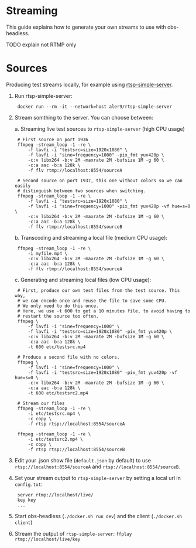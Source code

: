 # Streaming

This guide explains how to generate your own streams to use with obs-headless.

TODO explain not RTMP only

# Sources

Producing test streams locally, for example using [rtsp-simple-server](https://github.com/aler9/rtsp-simple-server).

1. Run rtsp-simple-server:

		docker run --rm -it --network=host aler9/rtsp-simple-server

2. Stream somthing to the server. You can choose between:

	a. Streaming live test sources to `rtsp-simple-server` (high CPU usage)

		# First source on port 1936
		ffmpeg -stream_loop -1 -re \
			-f lavfi -i "testsrc=size=1920x1080" \
			-f lavfi -i "sine=frequency=1000" -pix_fmt yuv420p \
			-c:v libx264 -b:v 2M -maxrate 2M -bufsize 1M -g 60 \
			-c:a aac -b:a 128k \
			-f flv rtmp://localhost:8554/sourceA

		# Second source on port 1937, this one without colors so we can easily
		# distinguish between two sources when switching.
		ffmpeg -stream_loop -1 -re \
			-f lavfi -i "testsrc=size=1920x1080" \
			-f lavfi -i "sine=frequency=1000" -pix_fmt yuv420p -vf hue=s=0 \
			-c:v libx264 -b:v 2M -maxrate 2M -bufsize 1M -g 60 \
			-c:a aac -b:a 128k \
			-f flv rtmp://localhost:8554/sourceB

	b. Transcoding and streaming a local file (medium CPU usage):

		ffmpeg -stream_loop -1 -re \
			-i myfile.mp4 \
			-c:v libx264 -b:v 2M -maxrate 2M -bufsize 1M -g 60 \
			-c:a aac -b:a 128k \
			-f flv rtmp://localhost:8554/sourceA

	c. Generating and streaming local files (low CPU usage):

		# First, produce our own test files from the test source. This way,
		# we can encode once and reuse the file to save some CPU.
		# We only need to do this once.
		# Here, we use -t 600 to get a 10 minutes file, to avoid having to
		# restart the source too often.
		ffmpeg \
			-f lavfi -i "sine=frequency=1000" \
			-f lavfi -i "testsrc=size=1920x1080" -pix_fmt yuv420p \
			-c:v libx264 -b:v 2M -maxrate 2M -bufsize 1M -g 60 \
			-c:a aac -b:a 128k \
			-t 600 etc/testsrc.mp4

		# Produce a second file with no colors.
		ffmpeg \
			-f lavfi -i "sine=frequency=1000" \
			-f lavfi -i "testsrc=size=1920x1080" -pix_fmt yuv420p -vf hue=s=0 \
			-c:v libx264 -b:v 2M -maxrate 2M -bufsize 1M -g 60 \
			-c:a aac -b:a 128k \
			-t 600 etc/testsrc2.mp4

		# Stream our files
		ffmpeg -stream_loop -1 -re \
			-i etc/testsrc.mp4 \
			-c copy \
			-f rtsp rtsp://localhost:8554/sourceA

		ffmpeg -stream_loop -1 -re \
			-i etc/testsrc2.mp4 \
			-c copy \
			-f rtsp rtsp://localhost:8554/sourceB

3. Edit your .json show file (`default.json` by default) to use `rtsp://localhost:8554/sourceA` and `rtsp://localhost:8554/sourceB`.

4. Set your stream output to `rtsp-simple-server` by setting a local url in `config.txt`:

		server rtmp://localhost/live/
		key key
		...

5. Start obs-headless (`./docker.sh run dev`) and the client (`./docker.sh client`)

6. Stream the output of `rtsp-simple-server`: `ffplay rtmp://localhost/live/key`